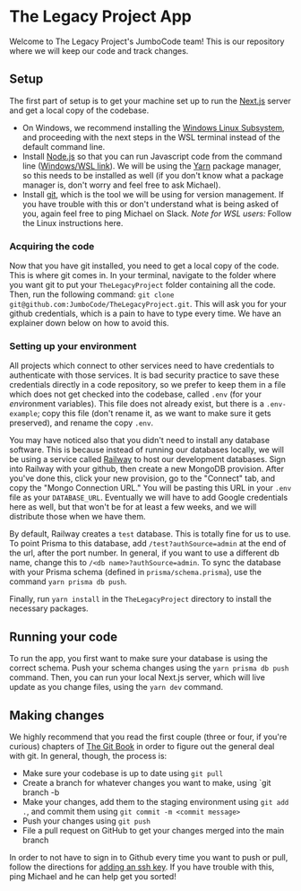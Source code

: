 # The Legacy Project App

Welcome to The Legacy Project's JumboCode team! This is our repository where we will keep our code and track changes.

## Setup
The first part of setup is to get your machine set up to run the [Next.js](https://nextjs.org/docs) server and get a local copy of the codebase.

- On Windows, we recommend installing the [Windows Linux Subsystem](https://learn.microsoft.com/en-us/windows/wsl/install), and proceeding with the next steps in the WSL terminal instead of the default command line.
- Install [Node.js](https://nodejs.org/en/) so that you can run Javascript code from the command line ([Windows/WSL link](https://learn.microsoft.com/en-us/windows/dev-environment/javascript/nodejs-on-wsl)). We will be using the [Yarn](https://classic.yarnpkg.com/lang/en/docs/install/#mac-stable) package manager, so this needs to be installed as well (if you don't know what a package manager is, don't worry and feel free to ask Michael).
- Install [git](https://git-scm.com/book/en/v2/Getting-Started-Installing-Git), which is the tool we will be using for version management. If you have trouble with this or don't understand what is being asked of you, again feel free to ping Michael on Slack. *Note for WSL users:* Follow the Linux instructions here.

### Acquiring the code
Now that you have git installed, you need to get a local copy of the code. This is where git comes in. In your terminal, navigate to the folder where you want git to put your `TheLegacyProject` folder containing all the code. Then, run the following command: `git clone git@github.com:JumboCode/TheLegacyProject.git`. This will ask you for your github credentials, which is a pain to have to type every time. We have an explainer down below on how to avoid this.

### Setting up your environment
All projects which connect to other services need to have credentials to authenticate with those services. It is bad security practice to save these credentials directly in a code repository, so we prefer to keep them in a file which does not get checked into the codebase, called `.env` (for your *env*ironment variables). This file does not already exist, but there is a `.env-example`; copy this file (don't rename it, as we want to make sure it gets preserved), and rename the copy `.env`.

You may have noticed also that you didn't need to install any database software. This is because instead of running our databases locally, we will be using a service called [Railway](railway.app) to host our development databases. Sign into Railway with your github, then create a new MongoDB provision. After you've done this, click your new provision, go to the "Connect" tab, and copy the "Mongo Connection URL." You will be pasting this URL in your `.env` file as your `DATABASE_URL`. Eventually we will have to add Google credentials here as well, but that won't be for at least a few weeks, and we will distribute those when we have them.

By default, Railway creates a `test` database. This is totally fine for us to use. To point Prisma to this database, add `/test?authSource=admin` at the end of the url, after the port number. In general, if you want to use a different db name, change this to `/<db name>?authSource=admin`. To sync the database with your Prisma schema (defined in `prisma/schema.prisma`), use the command `yarn prisma db push`.

Finally, run `yarn install` in the `TheLegacyProject` directory to install the necessary packages.

## Running your code
To run the app, you first want to make sure your database is using the correct schema. Push your schema changes using the `yarn prisma db push` command. Then, you can run your local Next.js server, which will live update as you change files, using the `yarn dev` command.

## Making changes
We highly recommend that you read the first couple (three or four, if you're curious) chapters of [The Git Book](https://git-scm.com/book/en/v2) in order to figure out the general deal with git. In general, though, the process is:

- Make sure your codebase is up to date using `git pull`
- Create a branch for whatever changes you want to make, using `git branch -b <branch name>
- Make your changes, add them to the staging environment using `git add .`, and commit them using `git commit -m <commit message>`
- Push your changes using `git push`
- File a pull request on GitHub to get your changes merged into the main branch

In order to not have to sign in to Github every time you want to push or pull, follow the directions for [adding an ssh key](https://docs.github.com/authentication/connecting-to-github-with-ssh/adding-a-new-ssh-key-to-your-github-account?platform=linux). If you have trouble with this, ping Michael and he can help get you sorted!
